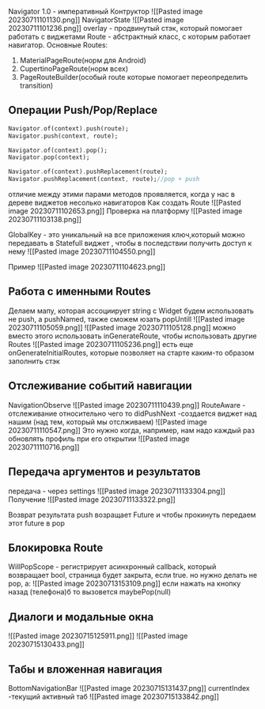 Navigator 1.0 - императивный
Контруктор
![[Pasted image 20230711101130.png]]
NavigatorState
![[Pasted image 20230711101236.png]]
overlay - продвинутый стэк, который помогает работать с виджетами
Route - абстрактный класс, с которым работает навигатор. Основные Routes:
1) MaterialPageRoute(норм для Android)
2) CupertinoPageRoute(норм всех)
3) PageRouteBuilder(особый route которые помогает переопределить transition)

## Операции Push/Pop/Replace
```dart
Navigator.of(context).push(route);
Navigator.push(context, route);

Navigator.of(context).pop();
Navigator.pop(context);

Navigator.of(context).pushReplacement(route);
Navigator.pushReplacement(context, route);//pop + push
```
отличие между этими парами методов проявляется, когда у нас в дереве виджетов несолько навигаторов
Как создать Route
![[Pasted image 20230711102653.png]]
Проверка на платформу
![[Pasted image 20230711103138.png]]

GlobalKey - это уникальный на все приложения ключ,который можно передавать в  Statefull виджет , чтобы в последствии получить доступ к нему
![[Pasted image 20230711104550.png]]

Пример
![[Pasted image 20230711104623.png]]

## Работа с именными Routes
Делаем мапу, которая ассоциирует string с Widget
будем использовать не push, а pushNamed, также сможем юзать popUntill
![[Pasted image 20230711105059.png]]
![[Pasted image 20230711105128.png]]
можно вместо этого использовать inGenerateRoute, чтобы использовать другие Routes
![[Pasted image 20230711105236.png]]
есть еще onGenerateInitialRoutes, которые позволяет на старте каким-то образом заполнить стэк

## Отслеживание событий навигации
NavigationObserve
![[Pasted image 20230711110439.png]]
RouteAware - отслеживание относительно чего то
didPushNext -создается виджет над нашим (над тем, который мы отслживаем)
![[Pasted image 20230711110547.png]]
Это нужно когда, например, нам надо каждый раз обновлять профиль при его открытии
![[Pasted image 20230711110716.png]]

## Передача аргументов и результатов
передача - через settings
![[Pasted image 20230711133304.png]]
Получение
![[Pasted image 20230711133322.png]]

Возврат результата
push возращает Future и чтобы прокинуть передаем этот future  в pop

## Блокировка Route
WillPopScope - регистрирует асинхронный callback, который возвращает bool, страница будет закрыта, если true. но нужно делать не pop, а:
![[Pasted image 20230713153109.png]]
если нажать на кнопку назад (телефона)б то вызовется maybePop(null)

## Диалоги и модальные окна
![[Pasted image 20230715125911.png]]
![[Pasted image 20230715130433.png]]

## Табы и вложенная навигация
BottomNavigationBar
![[Pasted image 20230715131437.png]]
currentIndex -текущий активный таб
![[Pasted image 20230715133842.png]]